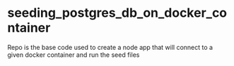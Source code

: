 # seeding_postgres_db_on_docker_container
Repo is the base code used to create a node app that will connect to a given docker container and run the seed files 
